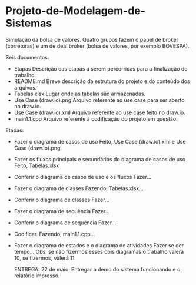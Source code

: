 # Projeto-de-Modelagem-de-Sistemas

Simulação da bolsa de valores. Quatro grupos fazem o papel de broker (corretoras) e um de deal broker (bolsa de valores, por exemplo BOVESPA).

Seis documentos:
- Etapas
  Descrição das etapas a serem percorridas para a finalização do trabalho.
- README.md
  Breve descrição da estrutura do projeto e do conteúdo dos arquivos.
- Tabelas.xlsx
  Lugar onde as tabelas são armazenadas.
- Use Case (draw.io).png
  Arquivo referente ao use case para ser aberto no draw.io.
- Use Case (draw.io).xml
  Arquivo referente ao use case feito no draw.io.
- main1.1.cpp
  Arquivo referente à codificação do projeto em questão.
  
Etapas:
- Fazer o diagrama de casos de uso
  Feito, Use Case (draw.io).xml e Use Case (draw.io).png.
- Fazer os fluxos principais e secundários do diagrama de casos de uso
  Feito, Tabelas.xlsx
- Conferir o diagrama de casos de uso e os fluxos
  Fazer...
- Fazer o diagrama de classes
  Fazendo, Tabelas.xlsx...
- Conferir o diagrama de classes
  Fazer...
- Fazer o diagrama de sequência
  Fazer...
- Conferir o diagrama de sequência
  Fazer...
- Codificar.
  Fazendo, main1.1.cpp...
- Fazer o diagrama de estados e o diagrama de atividades
  Fazer se der tempo...
   Obs: se não fizermos esses dois diagramas o trabalho valerá 10, se fizermos, valerá 11.
  
  ENTREGA: 22 de maio. Entregar a demo do sistema funcionando e o relatório impresso.
